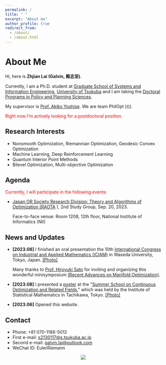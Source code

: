```yaml
---
permalink: /
title: " "
excerpt: "About me"
author_profile: true
redirect_from: 
  - /about/
  - /about.html
---
```


# About Me


Hi, here is **Zhjian Lai (Galvin, 赖志坚)**. 

Currently, I am a Ph.D. student at [Graduate School of Systems and Information Engineering](https://www.sie.tsukuba.ac.jp/eng/), [University of Tsukuba](https://www.tsukuba.ac.jp/en/) and I am taking the [Doctoral Programs in Policy and Planning Sciences](https://www.sk.tsukuba.ac.jp/PPS/en/). 

My supervisor is [Prof. Akiko Yoshise](https://infoshako.sk.tsukuba.ac.jp/~yoshise/). We are team PhilOpt )))). 

<font color='red'>Right now I'm actively looking for a postdoctoral position.</font> 

## Research Interests

- Nonsmooth Optimization, Riemannian Optimization, Geodesic Convex Optimization
- Machine Learning, Deep Reinforcement Learning
- Quantum Interior Point Methods
- Bilevel Optimization, Multi-objective Optimization

## Agenda

<font color='red'>Currently, I will participate in the following events:</font> 

 - [Japan OR Society Research Division: Theory and Algorithms of Optimization (RAOTA](https://orsj.org/raota/) ), 2nd Study Group, Sep. 20, 2023.
	
	Face-to-face venue: Room 1208, 12th floor, National Institute of Informatics (NII)


## News and Updates

- **[2023.08]** I finished an oral presentation the 10th [International Congress on Industrial and Applied Mathematics (ICIAM)](https://iciam2023.org/) in Waseda University, Tokyo, Japan. [[Photo]](https://galvinlai.github.io/images/ICIAM2023.jpg)

  Many thanks to [Prof. Hiroyuki Sato](https://sites.google.com/site/hiroyukisatoeng/home) for inviting and organizing this wonderful minisymposium [(Recent Advances on Manifold Optimization)](https://iciam2023.org/registered_data?id=01064).

- **[2023.08]** I presented a [poster](https://galvinlai.github.io/talks/) at the "[Summer School on Continuous Optimization and Related Fields](https://www.ism.ac.jp/~mirai/sscoke/2023/)," which was held by the Institute of Statistical Mathematics in Tachikawa, Tokyo. [[Photo]](https://galvinlai.github.io/images/2023-08-11-sscoke-group-photo-b.jpg)

- **[2023.06]** Opened this website.

## Contact

 - Phone: +81 070-1186-5012
 - First e-mail: s2130117@s.tsukuba.ac.jp
 - Second e-mail: galvin.lai@outlook.com
 - WeChat ID: EulerRiemann


<center>
<a href='https://clustrmaps.com/site/1bv2n'  title='Visit tracker'><img src='//clustrmaps.com/map_v2.png?cl=ffffff&w=300&t=tt&d=J6_1YGeLg-J7t5ToGOrm1lj_HeE4j7CR-SSuDJOBqso'/></a>
</center>
